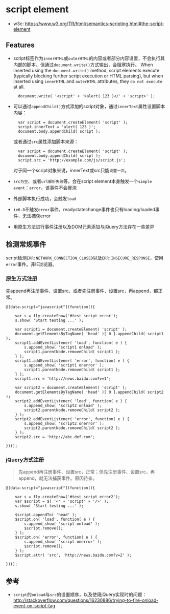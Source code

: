 # script element



<style type="text/css">
@import "http://258i.com/static/bower_components/snippets/css/mp/style.css";
</style>
<script src="http://258i.com/static/bower_components/jquery/dist/jquery.min.js"></script>
<script src="http://258i.com/static/bower_components/snippets/js/mp/fly.js"></script>


* w3c: <https://www.w3.org/TR/html/semantics-scripting.html#the-script-element>


## Features

* script标签作为`innerHTML`或`outerHTML`的内容或者部分内容设置，不会执行其内部的脚本。但通过`document.write()`方式输出，会阻塞执行。 When inserted using the `document.write()` method, script elements execute (typically blocking further script execution or HTML parsing), but when inserted using `innerHTML` and `outerHTML` attributes, they `do not execute` at all. 

        document.write( '<script' + '>alert( 123 )</' + 'script>' );

* 可以通过`appendChild()`方式添加的script对象，通过`innerText`属性设置脚本内容：

        var script = document.createElement( 'script' );
        script.innerText = 'alert( 123 )';
        document.body.appendChild( script );

    或者通过`src`属性添加脚本来源：

        var script = document.createElement( 'script' );
        document.body.appendChild( script );
        script.src = 'http://example.com/js/script.js';

    对于同一个script对象来说，innerText或src只能`设置一次`。

* `src为空`、或者`url解析失败`等，会在script element本身触发一个`simple event`：`error`，该事件不会冒泡
* 外部脚本执行成功，会触发`load`
* `ie6-8`不触发`error`事件，readystatechange事件也只有loading/loaded事件，无法捕获error
* 用原生方法进行事件注册以及DOM元素添加与jQuery方法存在一些差异


## 检测常规事件

script检测`ERR:NETWORK_CONNECTION_CLOSED`以及`ERR:INSECURE_RESPONSE`，使用`error`事件。非IE浏览器。

### 原生方式注册

先append再注册事件、设置src，或者先注册事件、设置src，再append，都正常。

<div id="test_script_error" class="test">
<div class="test-container">

    @[data-script="javascript"](function(){

        var s = fly.createShow('#test_script_error');
        s.show( 'Start testing ...' );

        var script1 = document.createElement( 'script' );
        document.getElementsByTagName( 'head' )[ 0 ].appendChild( script1 );
        script1.addEventListener( 'load', function( e ) {
            s.append_show( 'script1 onload' );
            script1.parentNode.removeChild( script1 );
        } );
        script1.addEventListener( 'error', function( e ) {
            s.append_show( 'script1 onerror' );
            script1.parentNode.removeChild( script1 );
        } );
        script1.src = 'http://news.baidu.com?v=1';

        var script2 = document.createElement( 'script' );
        document.getElementsByTagName( 'head' )[ 0 ].appendChild( script2 );
        script2.addEventListener( 'load', function( e ) {
            s.append_show( 'script2 onload' );
            script2.parentNode.removeChild( script2 );
        } );
        script2.addEventListener( 'error', function( e ) {
            s.append_show( 'script2 onerror' );
            script2.parentNode.removeChild( script2 );
        } );
        script2.src = 'http://abc.def.com';

    })();

</div>
<div class="test-console"></div>
<div class="test-panel">
</div>
</div>

### jQuery方式注册

> 先append再注册事件、设置src，正常；但先注册事件、设置src，再append，就无法捕获事件。原因待查。

<div id="test_script_error2" class="test">
<div class="test-container">

    @[data-script="javascript"](function(){

        var s = fly.createShow('#test_script_error2');
        var $script = $( '<' + 'script' + '/>' );
        s.show( 'Start testing ...' );

        $script.appendTo( 'head' );
        $script.on( 'load', function( e ) {
            s.append_show( 'script onload' );
            $script.remove();
        } );
        $script.on( 'error', function( e ) {
            s.append_show( 'script onerror' );
            $script.remove();
        } );
        $script.attr( 'src', 'http://news.baidu.com?v=2' );

    })();

</div>
<div class="test-console"></div>
<div class="test-panel">
</div>
</div>


## 参考

* `script`的`onload`与`src`的设置顺序，以及使用jQuery实现时的问题：<http://stackoverflow.com/questions/16230886/trying-to-fire-onload-event-on-script-tag>

